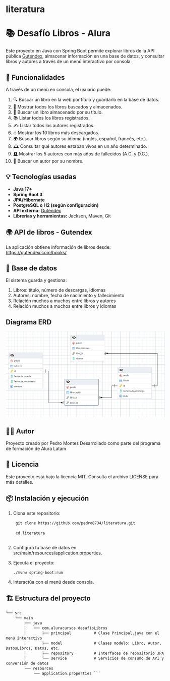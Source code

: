 # literatura
# 📚 Desafío Libros - Alura

Este proyecto en Java con Spring Boot permite explorar libros de la API pública [Gutendex](https://gutendex.com/), almacenar información en una base de datos, y consultar libros y autores a través de un menú interactivo por consola.

## 🚀 Funcionalidades

A través de un menú en consola, el usuario puede:

1. 🔍 Buscar un libro en la web por título y guardarlo en la base de datos.
2. 📖 Mostrar todos los libros buscados y almacenados.
3. 🧠 Buscar un libro almacenado por su título.
4. 📚 Listar todos los libros registrados.
5. ✍️ Listar todos los autores registrados.
6. 🔥 Mostrar los 10 libros más descargados.
7. 🌍 Buscar libros según su idioma (inglés, español, francés, etc.).
8. 🕰️ Consultar qué autores estaban vivos en un año determinado.
9. 🪦 Mostrar los 5 autores con más años de fallecidos (A.C. y D.C.).
10. 🔎 Buscar un autor por su nombre.

## 💡 Tecnologías usadas

- **Java 17+**
- **Spring Boot 3**
- **JPA/Hibernate**
- **PostgreSQL o H2 (según configuración)**
- **API externa:** [Gutendex](https://gutendex.com/)
- **Librerías y herramientas:** Jackson, Maven, Git




## 🌍 API de libros - Gutendex
La aplicación obtiene información de libros desde:
https://gutendex.com/books/



## 📂 Base de datos
El sistema guarda y gestiona:

1. Libros: título, número de descargas, idiomas
2. Autores: nombre, fecha de nacimiento y fallecimiento
3. Relación muchos a muchos entre libros y autores
4. Relación muchos a muchos entre libros y idiomas

## Diagrama ERD
![Texto alternativo](https://github.com/pedro8734/literatura/blob/131f248cd6cc80e28f0fac55bd618592799b8e5d/Diagrama.png)

## 🙋‍♂️ Autor
Proyecto creado por Pedro Montes
Desarrollado como parte del programa de formación de Alura Latam

## 📜 Licencia
Este proyecto está bajo la licencia MIT. Consulta el archivo LICENSE para más detalles.

## 📦 Instalación y ejecución

1. Clona este repositorio:

   ```text
    git clone https://github.com/pedro8734/literatura.git

    cd literatura
   

2. Configura tu base de datos en src/main/resources/application.properties.

3. Ejecuta el proyecto:
     ```text
    ./mvnw spring-boot:run
   
5. Interactúa con el menú desde consola.

## 🏗️ Estructura del proyecto

```text
└── src
    └── main
        ├── java
        │   └── com.aluracursos.desafioLibros
        │       ├── principal          # Clase Principal.java con el menú interactivo
        │       ├── model              # Clases modelo: Libro, Autor, DatosLibros, Datos, etc.
        │       ├── repository         # Interfaces de repositorio JPA
        │       └── service            # Servicios de consumo de API y conversión de datos
        └── resources
            └── application.properties ```








